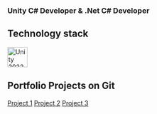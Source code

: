 ### Unity C# Developer & .Net C# Developer

## Technology stack
<p align="left">
<img src="https://cdn.jsdelivr.net/gh/devicons/devicon/icons/unity/unity-original.svg" alt="Unity 2022" width="45" height="45"/>
</p>

## Portfolio Projects on Git
<a href="https://github.com/Westtly25/Clicker-Like-Unity2022-Zenject">Project 1</a>
<a href="https://github.com/Westtly25/Clicker-Like-Unity2022-Zenject">Project 2</a>
<a href="https://github.com/Westtly25/Clicker-Like-Unity2022-Zenject">Project 3</a>
